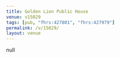 ```yaml
---
title: Golden Lion Public House
venue: v15029
tags: [pub, "fhrs:427801", "fhrs:427979"]
permalink: /v/15029/
layout: venue
---
```

null